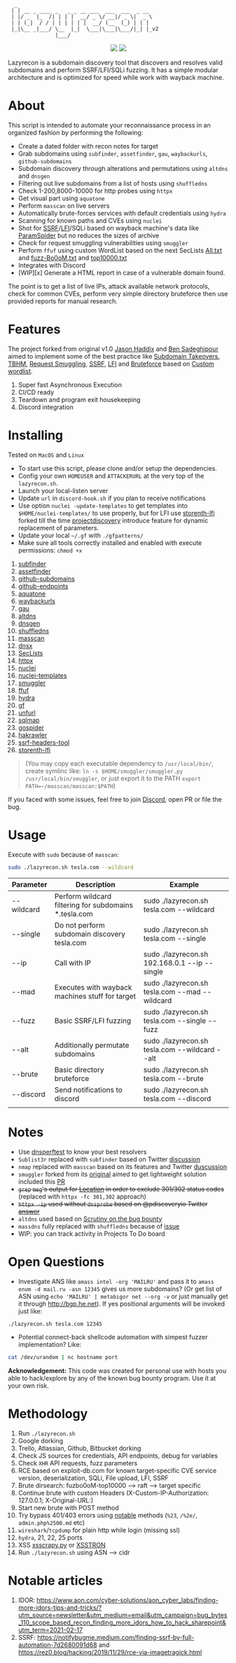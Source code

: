 ```
  _
 | | __ _ ____ _   _ _ __ ___  ___  ___  _ __
 | |/ _  |_  /| | | |  __/ _ \/ __|/ _ \|  _ \
 | | (_|  / / | | | | | |  __/ (__  (_) | | | 
 |_|\__ _|___/ \__  |_|  \___|\___|\___/|_| |_v2
               |___/
```

<p align="center">
<a href="https://twitter.com/storenth"><img src="https://img.shields.io/twitter/follow/storenth.svg?logo=twitter"></a>
<a href="https://discord.gg/fR2QVrWBTq"><img src="https://img.shields.io/discord/823151725686554665.svg?logo=discord"></a>
</p>

Lazyrecon is a subdomain discovery tool that discovers and resolves valid subdomains and perform SSRF/LFI/SQLi fuzzing. It has a simple modular architecture and is optimized for speed while work with wayback machine.
# About

This script is intended to automate your reconnaissance process in an organized fashion by performing the following:

- Create a dated folder with recon notes for target
- Grab subdomains using `subfinder`, `assetfinder`, `gau`, `waybackurls`, `github-subdomains`
- Subdomain discovery through alterations and permutations using `altdns` and `dnsgen`
- Filtering out live subdomains from a list of hosts using `shuffledns`
- Check 1-200,8000-10000 for http probes using `httpx`
- Get visual part using `aquatone`
- Perform `masscan` on live servers
- Automatically brute-forces services with default credentials using `hydra`
- Scanning for known paths and CVEs using `nuclei`
- Shot for [SSRF](https://www.hackerone.com/blog-How-To-Server-Side-Request-Forgery-SSRF)/[LFI](https://www.allysonomalley.com/2021/02/11/burpparamflagger-identifying-possible-ssrf-lfi-insertion-points/)/SQLi based on wayback machine's data like [ParamSpider](https://github.com/devanshbatham/ParamSpider) but no reduces the sizes of archive
- Check for request smuggling vulnerabilities using `smuggler`
- Perform `ffuf` using custom WordList based on the next SecLists [All.txt](https://gist.githubusercontent.com/jhaddix/86a06c5dc309d08580a018c66354a056/raw/96f4e51d96b2203f19f6381c8c545b278eaa0837/all.txt) and [fuzz-Bo0oM.txt](https://github.com/danielmiessler/SecLists/blob/master/Fuzzing/fuzz-Bo0oM.txt) and [top10000.txt](https://github.com/danielmiessler/RobotsDisallowed/blob/master/top10000.txt)
- Integrates with Discord
- [WIP][x] Generate a HTML report in case of a vulnerable domain found.

The point is to get a list of live IPs, attack available network protocols, check for common CVEs, perform very simple directory bruteforce then use provided reports for manual research.

# Features

The project forked from original v1.0 [Jason Haddix](https://github.com/jhaddix/lazyrecon) and [Ben Sadeghipour](https://github.com/nahamsec/lazyrecon) aimed to implement some of the best practice like [Subdomain Takeovers](https://www.hackerone.com/blog/Guide-Subdomain-Takeovers), [TBHM](https://docs.google.com/presentation/d/1MWWXXRvvesWL8V-GiwGssvg4iDM58_RMeI_SZ65VXwQ), [Request Smuggling](https://portswigger.net/web-security/request-smuggling), [SSRF](https://www.hackerone.com/blog-How-To-Server-Side-Request-Forgery-SSRF), [LFI](https://www.allysonomalley.com/2021/02/11/burpparamflagger-identifying-possible-ssrf-lfi-insertion-points/) and [Bruteforce](https://danielmiessler.com/blog/the-most-interesting-disallowed-directories/) based on [Custom wordlist](https://www.youtube.com/watch?v=W4_QCSIujQ4&t=1237s&ab_channel=Nahamsec).
1. Super fast Asynchronous Execution
2. CI/CD ready
3. Teardown and program exit housekeeping
4. Discord integration
# Installing
Tested on `MacOS` and `Linux`
- To start use this script, please clone and/or setup the dependencies.
- Config your own `HOMEUSER` and `ATTACKERURL` at the very top of the `lazyrecon.sh`.
- Launch your local-listen server
- Update `url` in `discord-hook.sh` if you plan to receive notifications
- Use option `nuclei -update-templates` to get templates into `$HOME/nuclei-templates/` to use properly, but for LFI use [storenth-lfi](https://github.com/storenth/nuclei-templates/blob/master/vulnerabilities/other/storenth-lfi.yaml) forked till the time [projectdiscovery](https://github.com/projectdiscovery) introduce feature for dynamic replacement of parameters.
- Update your local `~/.gf` with `./gfpatterns/`
- Make sure all tools correctly installed and enabled with execute permissions: `chmod +x`
1. [subfinder](https://github.com/projectdiscovery/subfinder)
2. [assetfinder](https://github.com/tomnomnom/assetfinder)
3. [github-subdomains](https://github.com/gwen001/github-subdomains)
4. [github-endpoints](https://github.com/gwen001/github-endpoints)
5. [aquatone](https://github.com/michenriksen/aquatone)
6. [waybackurls](https://github.com/tomnomnom/waybackurls)
7. [gau](https://github.com/lc/gau)
8. [altdns](https://github.com/infosec-au/altdns)
9. [dnsgen](https://github.com/ProjectAnte/dnsgen/)
10. [shuffledns](https://github.com/projectdiscovery/shuffledns)
11. [masscan](https://github.com/robertdavidgraham/masscan)
12. [dnsx](https://github.com/projectdiscovery/dnsx)
13. [SecLists](https://github.com/danielmiessler/SecLists)
14. [httpx](https://github.com/projectdiscovery/httpx)
15. [nuclei](https://github.com/projectdiscovery/nuclei)
16. [nuclei-templates](https://github.com/projectdiscovery/nuclei-templates)
17. [smuggler](https://github.com/storenth/requestsmuggler)
18. [ffuf](https://github.com/ffuf/ffuf)
19. [hydra](https://github.com/vanhauser-thc/thc-hydra)
20. [gf](https://github.com/tomnomnom/gf)
21. [unfurl](https://github.com/tomnomnom/unfurl)
22. [sqlmap](https://github.com/sqlmapproject/sqlmap)
23. [gospider](https://github.com/jaeles-project/gospider)
24. [hakrawler](https://github.com/hakluke/hakrawler)
25. [ssrf-headers-tool](https://github.com/storenth/Bug-Bounty-Toolz/blob/master/ssrf.py)
26. [storenth-lfi](https://github.com/storenth/nuclei-templates/blob/master/vulnerabilities/other/storenth-lfi.yaml)
> (You may copy each executable dependency to `/usr/local/bin/`, create symlinc like: `ln -s $HOME/smuggler/smuggler.py /usr/local/bin/smuggler`, or just export it to the PATH `export PATH=~/masscan/masscan:$PATH`)

If you faced with some issues, feel free to join [Discord](https://discord.gg/fR2QVrWBTq), open PR or file the bug.

# Usage
Execute with `sudo` because of `masscan`:
```bash
sudo ./lazyrecon.sh tesla.com --wildcard
```

| **Parameter** | **Description** | **Example** |
| ---------------|-----------------|-------------|
| --wildcard | Perform wildcard filtering for subdomains *.tesla.com | sudo ./lazyrecon.sh tesla.com --wildcard |
| --single   | Do not perform subdomain discovery tesla.com | sudo ./lazyrecon.sh tesla.com --single |
| --ip       | Call with IP | sudo ./lazyrecon.sh 192.168.0.1 --ip --single |
| --mad      | Executes with wayback machines stuff for target | sudo ./lazyrecon.sh tesla.com --mad --wildcard |
| --fuzz     | Basic SSRF/LFI fuzzing | sudo ./lazyrecon.sh tesla.com --single --fuzz |
| --alt      | Additionally permutate subdomains | sudo ./lazyrecon.sh tesla.com --wildcard --alt |
| --brute    | Basic directory bruteforce | sudo ./lazyrecon.sh tesla.com --brute |
| --discord  | Send notifications to discord | sudo ./lazyrecon.sh tesla.com --discord |
| | |
# Notes

 - Use [dnsperftest](https://github.com/cleanbrowsing/dnsperftest) to know your best resolvers
 - `Sublist3r` replaced with `subfinder` based on Twitter [discussion](https://twitter.com/Jhaddix/status/1293118260808843264)
 - `nmap` replaced with `masscan` based on its features and Twitter [duscussion](https://twitter.com/DanielMiessler/status/1286721113343447040)
 - `smuggler` forked from its [original](https://github.com/gwen001/pentest-tools/blob/master/smuggler.py) aimed to get lightweight solution included this [PR](https://github.com/gwen001/pentest-tools/pull/10)
 - ~~`grep` `meg`'s output for [Location](https://twitter.com/hunter0x7/status/1293168500672954368) in order to exclude 301/302 status codes~~
 (replaced with `httpx -fc 301,302` approach)
 - ~~`httpx -ip` used without `dnsprobe` based on @pdiscoveryio Twitter [answer](https://twitter.com/pdiscoveryio/status/1338163970557894656)~~
 - `altdns` used based on [Scrutiny on the bug bounty](https://docs.google.com/presentation/d/1PCnjzCeklOeGMoWiE2IUzlRGOBxNp8K5hLQuvBNzrFY/)
 - `massdns` fully replaced with `shuffledns` because of [issue](https://github.com/blechschmidt/massdns/issues/73)
 - WIP: you can track activity in Projects To Do board

# Open Questions

- Investigate ANS like `amass intel -org 'MAILRU'` and pass it to `amass enum -d mail.ru -asn 12345` gives us more subdomains? (Or get list of ASN using `echo 'MAILRU' | metabigor net --org -v` or just manually get it through http://bgp.he.net). If yes positional arguments will be invoked just like:
```bash
./lazyrecon.sh tesla.com 12345
```
- Potential connect-back shellcode automation with simpest fuzzer implementation? Like:
```bash
cat /dev/urandom | nc hostname port
```


**Acknowledgement:** This code was created for personal use with hosts you able to hack/explore by any of the known bug bounty program. Use it at your own risk.

# Methodology
1. Run `./lazyrecon.sh`
2. Google dorking
3. Trello, Atlassian, Github, Bitbucket dorking
4. Check JS sources for credentials, API endpoints, debug for variables
5. Check `XHR` API requests, fuzz parameters
6. RCE based on exploit-db.com for known target-specific CVE service version, deserialization, SQLi, File upload, LFI, SSRF
7. Brute dirsearch: fuzbo0oM-top10000 --> raft --> target specific
8. Continue brute with custom Headers (X-Custom-IP-Authorization: 127.0.0.1; X-Original-URL:)
9. Start new brute with POST method
10. Try bypass 401/403 errors using [notable](https://github.com/filedescriptor/Unicode-Mapping-on-Domain-names) methods (`%23`, `/%2e/`, `admin.php%2500.md` etc)
11. `wireshark`/`tcpdump` for plain http while login (missing ssl)
12. `hydra`, 21, 22, 25 ports
13. XSS [xsscrapy.py](https://github.com/DanMcInerney/xsscrapy) or [XSSTRON](https://github.com/RenwaX23/XSSTRON)
14. Run `./lazyrecon.sh` using ASN --> cidr

# Notable articles
1. IDOR: https://www.aon.com/cyber-solutions/aon_cyber_labs/finding-more-idors-tips-and-tricks/?utm_source=newsletter&utm_medium=email&utm_campaign=bug_bytes_110_scope_based_recon_finding_more_idors_how_to_hack_sharepoint&utm_term=2021-02-17
2. SSRF: https://notifybugme.medium.com/finding-ssrf-by-full-automation-7d2680091d68 and https://rez0.blog/hacking/2019/11/29/rce-via-imagetragick.html
